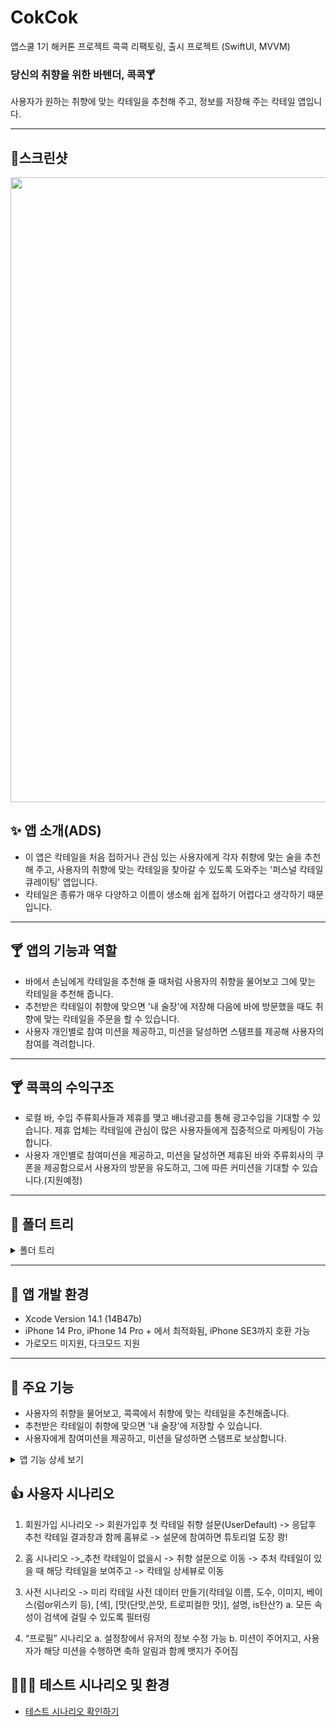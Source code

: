 # CokCok
앱스쿨 1기 해커톤 프로젝트 콕콕 리팩토링, 출시 프로젝트 (SwiftUI, MVVM)

### 당신의 취향을 위한 바텐더, 콕콕🍸
사용자가 원하는 취향에 맞는 칵테일을 추천해 주고, 정보를 저장해 주는 칵테일 앱입니다.

---

## 📱스크린샷
<div align="center">
<img src="https://github.com/thekoon0456/CokCok_Refactor/assets/106993057/97dd21ab-2839-4ad6-9ab0-d24f84217354" width="1000">
</div>

## ✨ 앱 소개(ADS)

- 이 앱은 칵테일을 처음 접하거나 관심 있는 사용자에게 각자 취향에 맞는 술을 추천해 주고, 사용자의 취향에 맞는 칵테일을 찾아갈 수 있도록 도와주는 '퍼스널 칵테일 큐레이팅' 앱입니다.
- 칵테일은 종류가 매우 다양하고 이름이 생소해 쉽게 접하기 어렵다고 생각하기 때문입니다.

---
## 🍸 앱의 기능과 역할

- 바에서 손님에게 칵테일을 추천해 줄 때처럼 사용자의 취향을 물어보고 그에 맞는 칵테일을 추천해 줍니다.
- 추천받은 칵테일이 취향에 맞으면 '내 술장'에 저장해 다음에 바에 방문했을 때도 취향에 맞는 칵테일을 주문을 할 수 있습니다.
- 사용자 개인별로 참여 미션을 제공하고, 미션을 달성하면 스탬프를 제공해 사용자의 참여를 격려합니다.

---
## 🍸 콕콕의 수익구조
- 로컬 바, 수입 주류회사들과 제휴를 맺고 배너광고를 통해 광고수입을 기대할 수 있습니다. 제휴 업체는 칵테일에 관심이 많은 사용자들에게 집중적으로 마케팅이 가능합니다.
- 사용자 개인별로 참여미션을 제공하고, 미션을 달성하면 제휴된 바와 주류회사의 쿠폰을 제공함으로서 사용자의 방문을 유도하고, 그에 따른 커미션을 기대할 수 있습니다.(지원예정)

---
## 📂 폴더 트리
<details>
  <summary>폴더 트리 </summary>
    <div markdown=“1”>
      <pre>
cokcok/
├─ cokcokApp.swift
├─ MogotgoMainTabView.swift
├─ ScaledImage.swift
├─ 📂 Extention/
│  └─ UIScreen + Extension.swift
│  └─- Date+.swift.swift
├─ 📂 UIConfig/
│  ├─ Colors.swift
│  └── Modifiers.swift
├─ 📂 View/
├--- ContentView.swift/
├─ 📂 AuthenticationView/
│  ├─ LoginView.swift
│  └── RegisterView.swift
├─ 📂 HomeView/
│  ├─ HomeView.swift
│  └─ HomeRecommendCard.swift
│  └── CocktailDetailView.swift
├─ 📂 ShelfView/
│  └── ShelfView.swift
├─ 📂 DictionaryView/
│  ├─ DictionaryView.swift
│  ├─ CocktailListCellView.swift
│  └── SearchFilterTagView.swift
├─ 📂 ProfileView/
│  ├─- MainProfileView.swift
├─ 📂 TodayBartender/
│  ├─ TodayBartenerView.swift
│  ├─ TodayBartenderStep2View.swift
│  ├─ TodayBartenderStep3View.swift
│  ├─ TodayBartenderStep4View.swift
│  ├─ TodayBartenderStep5View.swift
│  ├─ TodayBartenderResultView.swift
│  └── temp.swift
├─ 📂 ViewModel/
│  ├─ 📂 DictionaryViewModel/
│  │  └─ CocktailData.swift
│  │  └── CocktailStore.swift
│  ├─ 📂 ProfileViewModel/
│  │  └─ ProfileViewModel.swift
│  │  └── MissionViewModel.swift
│  └── AuthStore.swift
├─ 📂 Model/
│  ├─ UserInfo.swift
│  ├─ Cocktail.swift
│  ├─ MissionTable.swift
│  ├─ Mission.swift
│  ├─ SurveyAnswer.swift
│  └── Shelf.swift
├─ README.md
├─ .gitignore
└── .gitattribute
         </pre>
    </div>
</details>

---

## 🦉 앱 개발 환경

- Xcode Version 14.1 (14B47b)
- iPhone 14 Pro, iPhone 14 Pro + 에서 최적화됨, iPhone SE3까지 호환 가능
- 가로모드 미지원, 다크모드 지원

---
## 💸 주요 기능

- 사용자의 취향을 물어보고, 콕콕에서 취향에 맞는 칵테일을 추천해줍니다.
- 추천받은 칵테일이 취향에 맞으면 '내 술장'에 저장할 수 있습니다.
- 사용자에게 참여미션을 제공하고, 미션을 달성하면 스탬프로 보상합니다.


<details>
<summary> 앱 기능 상세 보기 </summary>
<div markdown="1">

---
## [앱의 일반기능]

- **회원가입**
    - Firebase Auth 연동 로그인
    - 정규식을 통해 회원가입 고도화
    - 로그인 완료 후, 사용자의 취향 분석 뷰로 이동

- **취향분석 뷰**
	- 칵테일에 대한 간단한 질문을 통해 사용자의 취향 분석
    - 취향 기반의 추천 칵테일 결과와 함께 홈뷰로 이동
    - 해당 칵테일이 취향에 맞으면 내 술장에 추가 가능

- **콕콕 사전**
  - 자체 데이터베이스 기반 칵테일 데이터 제공
  - 베이스 기주, 색깔, 도수, 맛, 탄산유무 등의 필터링 제공
    - 필터링된 칵테일을 내 술장에 추가 가능

- **내 술장**
	- 취향에 맞는 칵테일들을 내 술장에 보관 가능
    - 술장에 추가시 칵테일의 아이콘이 컬러풀하게 추가됨
    
- **프로필 뷰**
    - 사용자의 프로필 관리(닉네임, 이메일 등 유저 정보 수정)
    - 사용자에게 주어진 미션을 완료했을 시, 배지를 부여

---

</div>
</details>


## 👍 사용자 시나리오

1. 회원가입 시나리오
   -> 회원가입후 첫 칵테일 취향 설문(UserDefault) -> 응답후 추천 칵테일 결과창과 함께 홈뷰로 -> 설문에 참여하면 튜토리얼 도장 쾅!

2. 홈 시나리오
   ->_추천 칵테일이 없을시 -> 취향 설문으로 이동
   -> 추처 칵테일이 있을 때 해당 칵테일을 보여주고 -> 칵테일 상세뷰로 이동

3. 사전 시나리오
   -> 미리 칵테일 사전 데이터 만들기(칵테일 이름, 도수, 이미지, 베이스(럼or위스키 등), [색], [맛(단맛,쓴맛, 트로피컬한 맛)], 설명, is탄산?)
   a. 모든 속성이 검색에 걸릴 수 있도록 필터링

4. “프로필” 시나리오
   a. 설정창에서 유저의 정보 수정 가능
   b. 미션이 주어지고, 사용자가 해당 미션을 수행하면 축하 알림과 함께 뱃지가 주어짐 

## 🙆🏻‍♂️ 테스트 시나리오 및 환경

- [테스트 시나리오 확인하기](https://docs.google.com/spreadsheets/d/1T1xV4cg1UoBYE6fh29fVOJ2JuSGRhn0XCGXavplNvJI/edit#gid=0)

